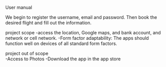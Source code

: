 User manual

We begin to register the username, email and password.
Then book the desired flight and fill  out the information.


project scope
-access the location, Google maps, and bank account, and network or cell network.
-Form factor adaptability: The apps should function well on devices of all standard form factors.

 project out of scope   
-Access to Photos
-Download the app in the app store 
